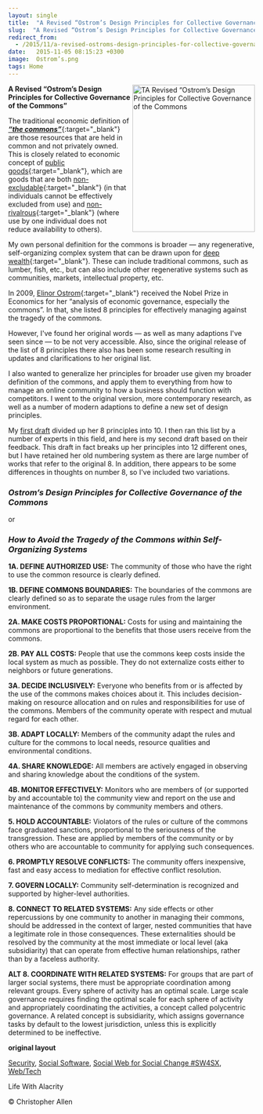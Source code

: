 ```yaml
---
layout: single
title:  "A Revised “Ostrom’s Design Principles for Collective Governance of the Commons"
slug:  "A Revised “Ostrom’s Design Principles for Collective Governance of the Commons"
redirect_from:
  - /2015/11/a-revised-ostroms-design-principles-for-collective-governance-of-the-commons-/
date:   2015-11-05 08:15:23 +0300
image:  Ostrom’s.png
tags: Home
---
```



<img width="250" height="300" align="right" src="{{ site.url }}{{ site.baseurl }}/assets/images/Ostrom’s.png" alt="TA Revised “Ostrom’s Design Principles for Collective Governance of the Commons"/> 

**A Revised “Ostrom’s Design Principles for Collective Governance of the Commons”**


The traditional economic definition of [_**“the commons”**_](https://en.wikipedia.org/wiki/Commons){:target="_blank"} are those resources that are held in common and not privately owned. This is closely related to economic concept of [public goods](https://en.wikipedia.org/wiki/Public_good){:target="_blank"}, which are goods that are both [non-excludable](https://en.wikipedia.org/wiki/Excludability){:target="_blank"} (in that individuals cannot be effectively excluded from use) and [non-rivalrous](https://en.wikipedia.org/wiki/Rivalry_(economics)){:target="_blank"} (where use by one individual does not reduce availability to others).

My own personal definition for the commons is broader — any regenerative, self-organizing complex system that can be drawn upon for [deep wealth](https://www.artbrock.com/presentations/new-economy-new-wealth){:target="_blank"}. These can include traditional commons, such as lumber, fish, etc., but can also include other regenerative systems such as communities, markets, intellectual property, etc.

In 2009, [Elinor Ostrom](https://en.wikipedia.org/wiki/Elinor_Ostrom){:target="_blank"} received the Nobel Prize in Economics for her “analysis of economic governance, especially the commons”. In that, she listed 8 principles for effectively managing against the tragedy of the commons.

However, I've found her original words — as well as many adaptions I've seen since — to be not very accessible. Also, since the original release of the list of 8 principles there also has been some research resulting in updates and clarifications to her original list.

I also wanted to generalize her principles for broader use given my broader definition of the commons, and apply them to everything from how to manage an online community to how a business should function with competitors. I went to the original version, more contemporary research, as well as a number of modern adaptions to define a new set of design principles.

My [first draft](https://www.lifewithalacrity.com/2015/03/10-design-principles-for-governing-the-commons.html) divided up her 8 principles into 10. I then ran this list by a number of experts in this field, and here is my second draft based on their feedback. This draft in fact breaks up her principles into 12 different ones, but I have retained her old numbering system as there are large number of works that refer to the original 8. In addition, there appears to be some differences in thoughts on number 8, so I've included two variations.

### _Ostrom’s Design Principles for Collective Governance of the Commons_

or

### _How to Avoid the Tragedy of the Commons within Self-Organizing Systems_

**1A. DEFINE AUTHORIZED USE:** The community of those who have the right to use the common resource is clearly defined.

**1B. DEFINE COMMONS BOUNDARIES:** The boundaries of the commons are clearly defined so as to separate the usage rules from the larger environment.

**2A. MAKE COSTS PROPORTIONAL:** Costs for using and maintaining the commons are proportional to the benefits that those users receive from the commons.

**2B. PAY ALL COSTS:** People that use the commons keep costs inside the local system as much as possible. They do not externalize costs either to neighbors or future generations.

**3A. DECIDE INCLUSIVELY:** Everyone who benefits from or is affected by the use of the commons makes choices about it. This includes decision-making on resource allocation and on rules and responsibilities for use of the commons. Members of the community operate with respect and mutual regard for each other.

**3B. ADAPT LOCALLY:** Members of the community adapt the rules and culture for the commons to local needs, resource qualities and environmental conditions.

**4A. SHARE KNOWLEDGE:** All members are actively engaged in observing and sharing knowledge about the conditions of the system.

**4B. MONITOR EFFECTIVELY:** Monitors who are members of (or supported by and accountable to) the community view and report on the use and maintenance of the commons by community members and others.

**5. HOLD ACCOUNTABLE:** Violators of the rules or culture of the commons face graduated sanctions, proportional to the seriousness of the transgression. These are applied by members of the community or by others who are accountable to community for applying such consequences.

**6. PROMPTLY RESOLVE CONFLICTS:** The community offers inexpensive, fast and easy access to mediation for effective conflict resolution.

**7. GOVERN LOCALLY:** Community self-determination is recognized and supported by higher-level authorities.

**8. CONNECT TO RELATED SYSTEMS:** Any side effects or other repercussions by one community to another in managing their commons, should be addressed in the context of larger, nested communities that have a legitimate role in those consequences. These externalities should be resolved by the community at the most immediate or local level (aka subsidiarity) that can operate from effective human relationships, rather than by a faceless authority.

**ALT 8. COORDINATE WITH RELATED SYSTEMS:** For groups that are part of larger social systems, there must be appropriate coordination among relevant groups. Every sphere of activity has an optimal scale. Large scale governance requires finding the optimal scale for each sphere of activity and appropriately coordinating the activities, a concept called polycentric governance. A related concept is subsidiarity, which assigns governance tasks by default to the lowest jurisdiction, unless this is explicitly determined to be ineffective.

**original layout**

[Security](/tags/security/), [Social Software](/tags/social-software/), [Social Web for Social Change #SW4SX](/tags/social-web-for-social-change-%23sw4sx/), [Web/Tech](/tags/web/tech/)

Life With Alacrity

© Christopher Allen
